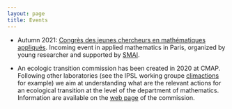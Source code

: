 ```yaml
---
layout: page
title: Events
---
```


* Autumn 2021: [Congrès des jeunes chercheurs en mathématiques appliqués](https://cjc-ma2021.github.io). Incoming event in applied mathematics in Paris, organized by young researcher and supported by [SMAI](http://smai.emath.fr).

* An ecologic transition commission has been created in 2020 at CMAP. Following other laboratories (see the IPSL working groupe [climactions](https://climactions.ipsl.fr) for example) we aim at understanding what are the relevant actions for an ecological transition at the level of the department of mathematics. Information are available on the [web page](https://portail.polytechnique.edu/cmap/fr/le-laboratoire/commission-developpement-durable) of the commission.
